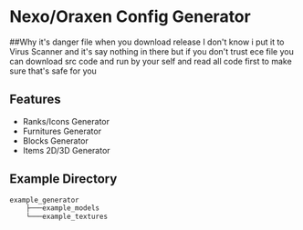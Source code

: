 
# Nexo/Oraxen Config Generator

##Why it's danger file when you download release
I don't know i put it to Virus Scanner and it's say nothing in there
but if you don't trust ece file you can download src code and run
by your self and read all code first to make sure that's safe for you


## Features

- Ranks/Icons Generator
- Furnitures Generator
- Blocks Generator
- Items 2D/3D Generator

## Example Directory
```bash
example_generator
    ├───example_models
    └───example_textures
```
